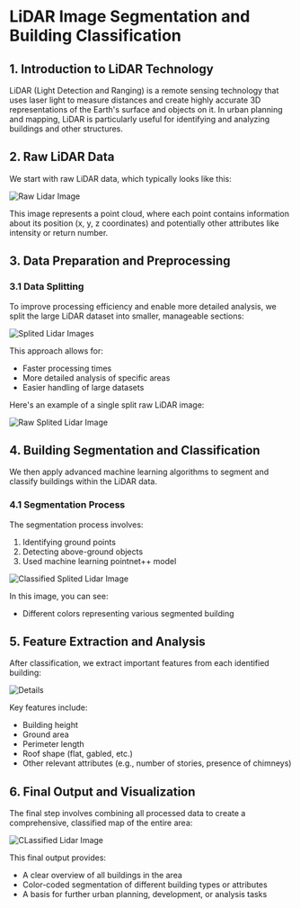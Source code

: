 # LiDAR Image Segmentation and Building Classification

## 1. Introduction to LiDAR Technology

LiDAR (Light Detection and Ranging) is a remote sensing technology that uses laser light to measure distances and create highly accurate 3D representations of the Earth's surface and objects on it. In urban planning and mapping, LiDAR is particularly useful for identifying and analyzing buildings and other structures.

## 2. Raw LiDAR Data

We start with raw LiDAR data, which typically looks like this:

![Raw Lidar Image](https://i.ibb.co/sP1dJRP/lidar6.png)

This image represents a point cloud, where each point contains information about its position (x, y, z coordinates) and potentially other attributes like intensity or return number.

## 3. Data Preparation and Preprocessing

### 3.1 Data Splitting

To improve processing efficiency and enable more detailed analysis, we split the large LiDAR dataset into smaller, manageable sections:

![Splited Lidar Images](https://i.ibb.co/k0kxL4Y/lidar2.png)

This approach allows for:
- Faster processing times
- More detailed analysis of specific areas
- Easier handling of large datasets

Here's an example of a single split raw LiDAR image:

![Raw Splited Lidar Image](https://i.ibb.co/3vjT8Gb/lidar4.png)

## 4. Building Segmentation and Classification

We then apply advanced machine learning algorithms to segment and classify buildings within the LiDAR data.

### 4.1 Segmentation Process

The segmentation process involves:
1. Identifying ground points
2. Detecting above-ground objects
3. Used machine learning pointnet++ model

![Classified Splited Lidar Image](https://i.ibb.co/hHV7Qq1/lidar5.png)

In this image, you can see:

- Different colors representing various segmented building

## 5. Feature Extraction and Analysis

After classification, we extract important features from each identified building:

![Details](https://i.ibb.co/sQTbZSt/lidar1.png)

Key features include:
- Building height
- Ground area
- Perimeter length
- Roof shape (flat, gabled, etc.)
- Other relevant attributes (e.g., number of stories, presence of chimneys)

## 6. Final Output and Visualization

The final step involves combining all processed data to create a comprehensive, classified map of the entire area:

![CLassified Lidar Image](https://i.ibb.co/cvh0sL1/lidar3.png)

This final output provides:
- A clear overview of all buildings in the area
- Color-coded segmentation of different building types or attributes
- A basis for further urban planning, development, or analysis tasks
